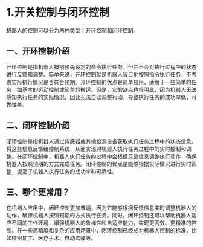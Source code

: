 # 1.开关控制与闭环控制

机器人的控制可以分为两种类型：开环控制和闭环控制。

## 一、开环控制介绍
开环控制是指机器人按照预先设定的命令执行任务，但并不会对执行过程中的状态进行反馈和调整。简单来说，开环控制就是机器人盲目地按照指令执行任务，不考虑实际执行情况是否符合预期。开环控制的优点是简单易用，适用于一些简单的任务，如基本的运动控制或简单的搬运。但是，它的缺点也很明显，因为机器人无法感知执行任务的实际情况，因此无法自动调整行动，导致执行任务的成功率低，可靠性差。

## 二、闭环控制介绍

闭环控制是指机器人通过传感器或其他检测设备获取执行任务过程中的状态信息，将这些信息反馈给控制系统，从而实现对机器人执行任务过程中的实时控制和调整。在闭环控制中，机器人执行任务的过程中会根据反馈信息调整执行动作，确保机器人按照预期的方式完成任务。闭环控制的优点是能够根据实际情况进行实时调整，提高了机器人执行任务的成功率和可靠性。

## 三、哪个更常用？

在机器人应用中，闭环控制更加普遍，因为它能够根据反馈信息实时调整机器人的动作，确保机器人按照预期的方式执行任务。同时，闭环控制还可以帮助机器人适应不同的工作环境，增强机器人的鲁棒性和自适应能力，实现更高效、更精准的控制。在一些高精度和复杂的应用场景中，闭环控制已经成为机器人控制的标准，比如精密加工、医疗手术、自动驾驶等。



